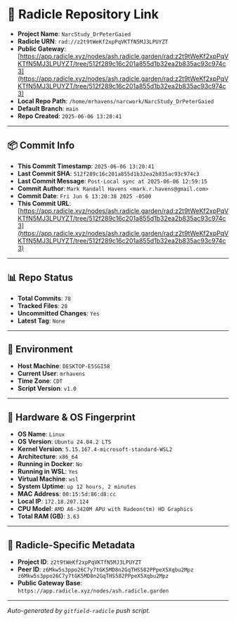 # 🔗 Radicle Repository Link

- **Project Name**: `NarcStudy_DrPeterGaied`
- **Radicle URN**: `rad://z2t9tWeKf2xpPqVKTfN5MJ3LPUYZT`
- **Public Gateway**: [https://app.radicle.xyz/nodes/ash.radicle.garden/rad:z2t9tWeKf2xpPqVKTfN5MJ3LPUYZT/tree/512f289c16c201a855d1b32ea2b835ac93c974c3](https://app.radicle.xyz/nodes/ash.radicle.garden/rad:z2t9tWeKf2xpPqVKTfN5MJ3LPUYZT/tree/512f289c16c201a855d1b32ea2b835ac93c974c3)
- **Local Repo Path**: `/home/mrhavens/narcwork/NarcStudy_DrPeterGaied`
- **Default Branch**: `main`
- **Repo Created**: `2025-06-06 13:20:41`

---

## 📦 Commit Info

- **This Commit Timestamp**: `2025-06-06 13:20:41`
- **Last Commit SHA**: `512f289c16c201a855d1b32ea2b835ac93c974c3`
- **Last Commit Message**: `Post-Local sync at 2025-06-06 12:59:15`
- **Commit Author**: `Mark Randall Havens <mark.r.havens@gmail.com>`
- **Commit Date**: `Fri Jun 6 13:20:38 2025 -0500`
- **This Commit URL**: [https://app.radicle.xyz/nodes/ash.radicle.garden/rad:z2t9tWeKf2xpPqVKTfN5MJ3LPUYZT/tree/512f289c16c201a855d1b32ea2b835ac93c974c3](https://app.radicle.xyz/nodes/ash.radicle.garden/rad:z2t9tWeKf2xpPqVKTfN5MJ3LPUYZT/tree/512f289c16c201a855d1b32ea2b835ac93c974c3)

---

## 📊 Repo Status

- **Total Commits**: `78`
- **Tracked Files**: `28`
- **Uncommitted Changes**: `Yes`
- **Latest Tag**: `None`

---

## 🧭 Environment

- **Host Machine**: `DESKTOP-E5SGI58`
- **Current User**: `mrhavens`
- **Time Zone**: `CDT`
- **Script Version**: `v1.0`

---

## 🧬 Hardware & OS Fingerprint

- **OS Name**: `Linux`
- **OS Version**: `Ubuntu 24.04.2 LTS`
- **Kernel Version**: `5.15.167.4-microsoft-standard-WSL2`
- **Architecture**: `x86_64`
- **Running in Docker**: `No`
- **Running in WSL**: `Yes`
- **Virtual Machine**: `wsl`
- **System Uptime**: `up 12 hours, 2 minutes`
- **MAC Address**: `00:15:5d:86:d8:cc`
- **Local IP**: `172.18.207.124`
- **CPU Model**: `AMD A6-3420M APU with Radeon(tm) HD Graphics`
- **Total RAM (GB)**: `3.63`

---

## 🌱 Radicle-Specific Metadata

- **Project ID**: `z2t9tWeKf2xpPqVKTfN5MJ3LPUYZT`
- **Peer ID**: `z6Mkw5s3ppo26C7y7tGK5MD8n2GqTHS582PPpeX5Xqbu2Mpz
z6Mkw5s3ppo26C7y7tGK5MD8n2GqTHS582PPpeX5Xqbu2Mpz`
- **Public Gateway Base**: `https://app.radicle.xyz/nodes/ash.radicle.garden`

---

_Auto-generated by `gitfield-radicle` push script._
